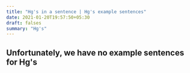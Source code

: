 ```yaml
---
title: "Hg's in a sentence | Hg's example sentences"
date: 2021-01-20T19:57:50+05:30
draft: falses
summary: "Hg's"
---
```

## Unfortunately, we have no example sentences for Hg's                 
